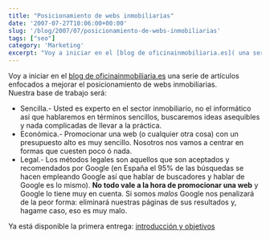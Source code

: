 ```yaml
---
title: "Posicionamiento de webs inmobiliarias"
date: '2007-07-27T10:06:00+00:00'
slug: '/blog/2007/07/posicionamiento-de-webs-inmobiliarias'
tags: ["seo"]
category: 'Marketing'
excerpt: "Voy a iniciar en el [blog de oficinainmobiliaria.es]( una serie de artículos enfocados a mejorar el posicionamiento de webs inmobiliarias.   Nuestra base de trabajo..."
---
```

Voy a iniciar en el [blog de oficinainmobiliaria.es](http://blog.oficinainmobiliaria.es/) una serie de artículos enfocados a mejorar el posicionamiento de webs inmobiliarias.  
 Nuestra base de trabajo será:

- Sencilla.- Usted es experto en el sector inmobiliario, no el informático así que hablaremos en términos sencillos, buscaremos ideas asequibles y nada complicadas de llevar a la práctica.
- Económica.- Promocionar una web (o cualquier otra cosa) con un presupuesto alto es muy sencillo. Nosotros nos vamos a centrar en formas que cuesten poco ó nada.
- Legal.- Los métodos legales son aquellos que son aceptados y recomendados por Google (en España el 95% de las búsquedas se hacen empleando Google así que hablar de buscadores y hablar de Google es lo mismo). **No todo vale a la hora de promocionar una web** y Google lo tiene muy en cuenta. Si somos _malos_ Google nos penalizará de la peor forma: eliminará nuestras páginas de sus resultados y, hagame caso, eso es muy malo.

Ya está disponible la primera entrega: [introducción y objetivos](http://blog.oficinainmobiliaria.es/2007/07/promocionar-nuestra-web-inmobiliaria.html)


